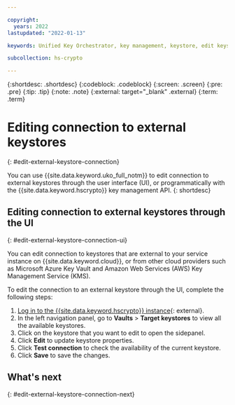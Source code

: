 ```yaml
---

copyright:
  years: 2022
lastupdated: "2022-01-13"

keywords: Unified Key Orchestrator, key management, keystore, edit keystore, external keystore

subcollection: hs-crypto

---
```


{:shortdesc: .shortdesc}
{:codeblock: .codeblock}
{:screen: .screen}
{:pre: .pre}
{:tip: .tip}
{:note: .note}
{:external: target="_blank" .external}
{:term: .term}


# Editing connection to external keystores
{: #edit-external-keystore-connection}

You can use {{site.data.keyword.uko_full_notm}} to edit connection to external keystores through the user interface (UI), or programmatically with the {{site.data.keyword.hscrypto}} key management API.
{: shortdesc}

## Editing connection to external keystores through the UI
{: #edit-external-keystore-connection-ui}

You can edit connection to keystores that are external to your service instance on {{site.data.keyword.cloud}}, or from other cloud providers such as Microsoft Azure Key Vault and Amazon Web Services (AWS) Key Management Service (KMS).

To edit the connection to an external keystore through the UI, complete the following steps:

1. [Log in to the {{site.data.keyword.hscrypto}} instance](https://cloud.ibm.com/login){: external}.
2. In the left navigation panel, go to **Vaults** &gt; **Target keystores** to view all the available keystores.
3. Click on the keystore that you want to edit to open the sidepanel.
4. Click **Edit** to update keystore properties.
5. Click **Test connection** to check the availability of the current keystore.
6. Click **Save** to save the changes.



## What's next
{: #edit-external-keystore-connection-next}


  


